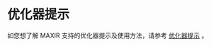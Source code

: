 # 优化器提示
如您想了解 MAXIR 支持的优化器提示及使用方法，请参考 [优化器提示](https://ncn1h4lygmej.feishu.cn/wiki/XGkfwJ1WxiYPXjkqIhmckcr4nPi#Q1xmdTzFGoMddAxf97EcZIebnpt) 。
